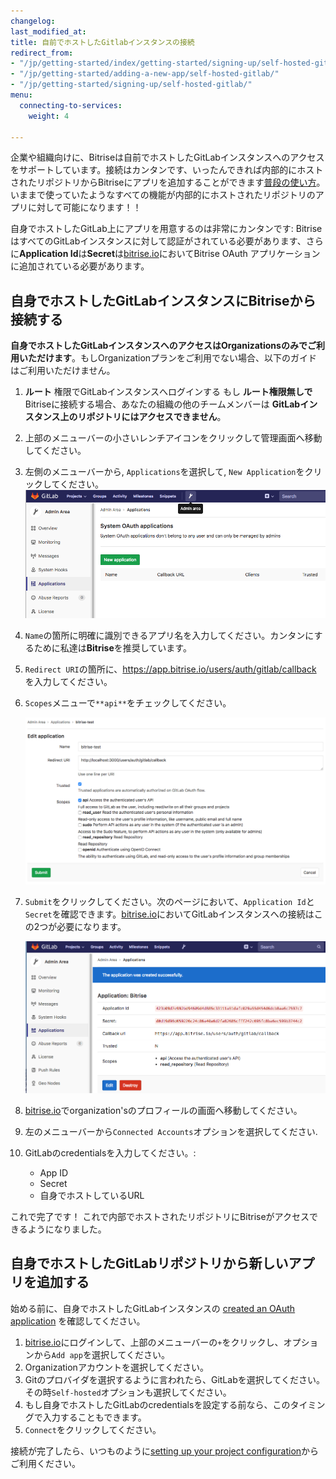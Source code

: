 ```yaml
---
changelog: 
last_modified_at: 
title: 自前でホストしたGitlabインスタンスの接続
redirect_from:
- "/jp/getting-started/index/getting-started/signing-up/self-hosted-gitlab"
- "/jp/getting-started/adding-a-new-app/self-hosted-gitlab/"
- "/jp/getting-started/signing-up/self-hosted-gitlab/"
menu:
  connecting-to-services:
    weight: 4

---
```

企業や組織向けに、Bitriseは自前でホストしたGitLabインスタンスへのアクセスをサポートしています。接続はカンタンです、いったんできれば内部的にホストされたリポジトリからBitriseにアプリを追加することができます[普段の使い方](/getting-started/adding-a-new-app)。 いままで使っていたようなすべての機能が内部的にホストされたリポジトリのアプリに対して可能になります！！

自身でホストしたGitLab上にアプリを用意するのは非常にカンタンです: BitriseはすべてのGitLabインスタンスに対して認証がされている必要があります、さらに**Application Id**は**Secret**は[bitrise.io](https://www.bitrise.io)においてBitrise OAuth アプリケーションに追加されている必要があります。

## 自身でホストしたGitLabインスタンスにBitriseから接続する

**自身でホストしたGitLabインスタンスへのアクセスはOrganizationsのみでご利用いただけます**。もしOrganizationプランをご利用でない場合、以下のガイドはご利用いただけません。

 1. **ルート** 権限でGitLabインスタンスへログインする
    もし **ルート権限無しで** Bitriseに接続する場合、あなたの組織の他のチームメンバーは **GitLabインスタンス上のリポジトリにはアクセスできません**。
 2. 上部のメニューバーの小さいレンチアイコンをクリックして管理画面へ移動してください。
 3. 左側のメニューバーから, `Applications`を選択して, `New Application`をクリックしてください。
    ![New Application](/img/adding-a-new-app/gitlab-newapp.png)
 4. `Name`の箇所に明確に識別できるアプリ名を入力してください。カンタンにするために私達は**Bitrise**を推奨しています。
 5. `Redirect URI`の箇所に、https://app.bitrise.io/users/auth/gitlab/callback を入力してください。
 6. `Scopes`メニューで`**api**`をチェックしてください。

    ![New Application settings](/img/adding-a-new-app/gitlab-newapp-settings.png)
 7. `Submit`をクリックしてください。次のページにおいて、`Application Id`と`Secret`を確認できます。[bitrise.io](https://www.bitrise.io)においてGitLabインスタンスへの接続はこの2つが必要になります。

    ![App id and secret](/img/adding-a-new-app/appid-secret.png)
 8. [bitrise.io](https://www.bitrise.io)でorganization'sのプロフィールの画面へ移動してください。
 9. 左のメニューバーから`Connected Accounts`オプションを選択してください.
10. GitLabのcredentialsを入力してください。:
    * App ID
    * Secret
    * 自身でホストしているURL

これで完了です！ これで内部でホストされたリポジトリにBitriseがアクセスできるようになりました。

## 自身でホストしたGitLabリポジトリから新しいアプリを追加する

始める前に、自身でホストしたGitLabインスタンスの [created an OAuth application](/getting-started/signing-up/self-hosted-gitlab#connect-a-self-hosted-gitlab-instance-with-bitrise) を確認してください。

1. [bitrise.io](https://www.bitrise.io)にログインして、上部のメニューバーの`+`をクリックし、オプションから`Add app`を選択してください。
2. Organizationアカウントを選択してください。
3. Gitのプロバイダを選択するように言われたら、GitLabを選択してください。その時`Self-hosted`オプションも選択してください。
4. もし自身でホストしたGitLabのcredentialsを設定する前なら、このタイミングで入力することもできます。
5. `Connect`をクリックしてください。

接続が完了したら、いつものように[setting up your project configuration](/adding-a-new-app/setting-up-configuration)からご利用ください。